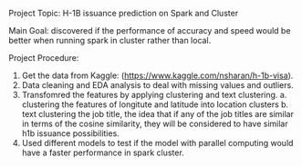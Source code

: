 Project Topic: H-1B issuance prediction on Spark and Cluster

Main Goal: discovered if the performance of accuracy and speed would be better when running spark in cluster rather than local.

Project Procedure:
  1. Get the data from Kaggle: (https://www.kaggle.com/nsharan/h-1b-visa).
  2. Data cleaning and EDA analysis to deal with missing values and outliers.
  3. Transfomred the features by applying clustering and text clustering.
      a. clustering the features of longitute and latitude into location clusters
      b. text clustering the job title, the idea that if any of the job titles are similar in terms of the cosine similarity, they will be          considered to have similar h1b issuance possibilities.
  4. Used different models to test if the model with parallel computing would have a faster performance in spark cluster.
